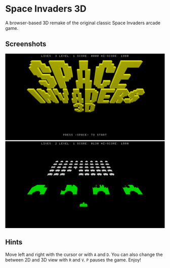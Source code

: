 # Space Invaders 3D

A browser-based 3D remake of the original classic Space Invaders arcade game.

## Screenshots

![Intro screen](<intro.png>)
![Gameplay](<gameplay.png>)

## Hints

Move left and right with the cursor or with `A` and `D`. You can also change the between 2D and 3D view with `R` and `V`. `P` pauses the game. Enjoy!
